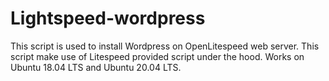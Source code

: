 # Lightspeed-wordpress
This script is used to install Wordpress on OpenLitespeed web server. 
This script make use of Litespeed provided script under the hood.
Works on Ubuntu 18.04 LTS and Ubuntu 20.04 LTS. 
